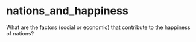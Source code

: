 # nations_and_happiness
What are the factors (social or economic) that contribute to the happiness of nations?
